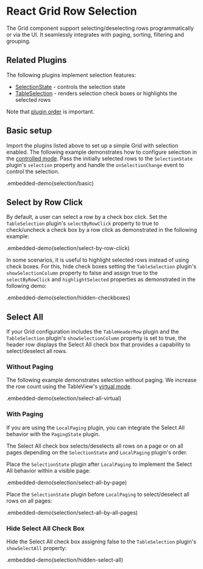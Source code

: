 # React Grid Row Selection

The Grid component support selecting/deselecting rows programmatically or via the UI. It seamlessly integrates with paging, sorting, filtering and grouping.

## Related Plugins

The following plugins implement selection features:

- [SelectionState](../reference/selection-state.md) - controls the selection state  
- [TableSelection](../reference/table-selection.md) - renders selection check boxes or highlights the selected rows

Note that [plugin order](../README.md#plugin-order) is important.

## Basic setup

Import the plugins listed above to set up a simple Grid with selection enabled. The following example demonstrates how to configure selection in the [controlled mode](controlled-and-uncontrolled-modes.md). Pass the initially selected rows to the `SelectionState` plugin's `selection` property and handle the `onSelectionChange` event to control the selection.

.embedded-demo(selection/basic)

## Select by Row Click

By default, a user can select a row by a check box click. Set the `TableSelection` plugin's `selectByRowClick` property to true to check/uncheck a check box by a row click as demonstrated in the following example:

.embedded-demo(selection/select-by-row-click)

In some scenarios, it is useful to highlight selected rows instead of using check boxes. For this, hide check boxes setting the `TableSelection` plugin's `showSelectionColumn` property to false and assign true to the `selectByRowClick` and `highlightSelected` properties as demonstrated in the following demo:

.embedded-demo(selection/hidden-checkboxes)

## Select All

If your Grid configuration includes the `TableHeaderRow` plugin and the `TableSelection` plugin's `showSelectionColumn` property is set to true, the header row displays the Select All check box that provides a capability to select/deselect all rows.

### Without Paging

The following example demonstrates selection without paging. We increase the row count using the TableView's [virtual mode](virtual-scrolling.md).

.embedded-demo(selection/select-all-virtual)

### With Paging

If you are using the `LocalPaging` plugin, you can integrate the Select All behavior with the `PagingState` plugin.

The Select All check box selects/deselects all rows on a page or on all pages depending on the `SelectionState` and `LocalPaging` plugin's order.

Place the `SelectionState` plugin after `LocalPaging` to implement the Select All behavior within a visible page:

.embedded-demo(selection/select-all-by-page)

Place the `SelectionState` plugin before `LocalPaging` to select/deselect all rows on all pages:

.embedded-demo(selection/select-all-by-all-pages)

### Hide Select All Check Box

Hide the Select All check box assigning false to the `TableSelection` plugin's `showSelectAll` property:

.embedded-demo(selection/hidden-select-all)
